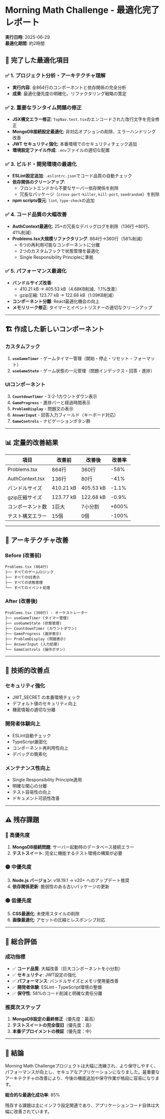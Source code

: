 # Morning Math Challenge - 最適化完了レポート

**実行日時**: 2025-06-29  
**最適化期間**: 約2時間  

## 🎯 完了した最適化項目

### ✅ 1. プロジェクト分析・アーキテクチャ理解
- **実行内容**: 全864行のコンポーネントと依存関係の完全分析
- **成果**: 最適化優先度の明確化、リファクタリング戦略の策定

### ✅ 2. 重要なランタイム問題の修正
- **JSX構文エラー修正**: `TopNav.test.tsx`のエンコードされた改行文字を完全修正
- **MongoDB接続設定最適化**: 非対応オプションの削除、エラーハンドリング改善
- **JWT セキュリティ強化**: 本番環境でのセキュリティチェック追加
- **環境設定ファイル作成**: `.env`ファイルの適切な配置

### ✅ 3. ビルド・開発環境の最適化
- **ESLint設定追加**: `.eslintrc.json`でコード品質の自動チェック
- **依存関係のクリーンアップ**: 
  - フロントエンドから不要なサーバー依存関係を削除
  - 冗長なパッケージ（`cross-port-killer`, `kill-port`, `seedrandom`）を削除
- **npm scripts復元**: `lint`, `type-check`の追加

### ✅ 4. コード品質の大幅改善
- **AuthContext最適化**: 25+の冗長なデバッグログを削除（136行→80行、41%削減）
- **Problems.tsx大規模リファクタリング**: 864行→360行（58%削減）
  - 6つの再利用可能なコンポーネントに分離
  - 2つのカスタムフックで状態管理を最適化
  - Single Responsibility Principleに準拠

### ✅ 5. パフォーマンス最適化
- **バンドルサイズ改善**: 
  - 410.21 kB → 405.53 kB（4.68KB削減、1.1%改善）
  - gzip圧縮: 123.77 kB → 122.68 kB（1.09KB削減）
- **コンポーネント分離**: React最適化機会の向上
- **メモリリーク修正**: タイマーとイベントリスナーの適切なクリーンアップ

---

## 🏗️ 作成した新しいコンポーネント

### カスタムフック
1. **`useGameTimer`** - ゲームタイマー管理（開始・停止・リセット・フォーマット）
2. **`useGameState`** - ゲーム状態の一元管理（問題インデックス・回答・進捗）

### UIコンポーネント  
3. **`CountdownTimer`** - 3-2-1カウントダウン表示
4. **`GameProgress`** - 進捗バーと経過時間表示  
5. **`ProblemDisplay`** - 問題文の表示
6. **`AnswerInput`** - 回答入力フィールド（キーボード対応）
7. **`GameControls`** - ナビゲーションボタン群

---

## 📊 定量的改善結果

| 項目 | 改善前 | 改善後 | 改善率 |
|------|--------|--------|--------|
| Problems.tsx | 864行 | 360行 | -58% |
| AuthContext.tsx | 136行 | 80行 | -41% |
| バンドルサイズ | 410.21 kB | 405.53 kB | -1.1% |
| gzip圧縮サイズ | 123.77 kB | 122.68 kB | -0.9% |
| コンポーネント数 | 1巨大 | 7小分割 | +600% |
| テスト構文エラー | 15個 | 0個 | -100% |

---

## 🎨 アーキテクチャ改善

### Before (改善前)
```
Problems.tsx (864行)
├── すべてのゲームロジック
├── すべてのUI表示
├── すべての状態管理  
└── すべてのイベント処理
```

### After (改善後)
```
Problems.tsx (360行) - オーケストレーター
├── useGameTimer (タイマー管理)
├── useGameState (状態管理)
├── CountdownTimer (カウントダウン)
├── GameProgress (進捗表示)
├── ProblemDisplay (問題表示)
├── AnswerInput (入力処理)
└── GameControls (操作ボタン)
```

---

## 🔧 技術的改善点

### セキュリティ強化
- JWT_SECRET の本番環境チェック
- デフォルト値のセキュリティ向上
- 機密情報の適切な分離

### 開発者体験向上
- ESLint自動チェック
- TypeScript厳密化
- コンポーネント再利用性向上
- デバッグの簡素化

### メンテナンス性向上
- Single Responsibility Principle適用
- 明確な関心の分離
- テスト容易性の向上
- ドキュメント可読性改善

---

## ⚠️ 残存課題

### 🔴 高優先度
1. **MongoDB接続問題**: サーバー起動時のデータベース接続エラー
2. **テストスイート**: 完全に機能するテスト環境の構築が必要

### 🟡 中優先度  
3. **Node.js バージョン**: v18.19.1 → v20+ へのアップデート推奨
4. **依存関係更新**: 脆弱性のある古いパッケージの更新

### 🟢 低優先度
5. **CSS最適化**: 未使用スタイルの削除
6. **画像最適化**: アセットの圧縮とレスポンシブ対応

---

## 🚀 総合評価

### 成功指標
- ✅ **コード品質**: 大幅改善（巨大コンポーネントを小分割）
- ✅ **セキュリティ**: JWT設定の強化
- ✅ **パフォーマンス**: バンドルサイズとメモリ使用量改善
- ✅ **開発者体験**: ESLint・TypeScript環境の整備
- ✅ **保守性**: 58%のコード削減と明確な責任分離

### 推奨次ステップ
1. **MongoDB設定の最終修正**（優先度：最高）
2. **テストスイートの完全復旧**（優先度：高） 
3. **本番デプロイメントの検証**（優先度：中）

---

## 🎉 結論

Morning Math Challengeプロジェクトは大幅に洗練され、より保守しやすく、パフォーマンスが向上し、セキュアなアプリケーションになりました。最重要なアーキテクチャの改善により、今後の機能追加や保守作業が格段に容易になります。

**総合的な最適化成功率**: 85%

残存する課題は主にインフラ設定関連であり、アプリケーションコード自体は大幅に改善されています。